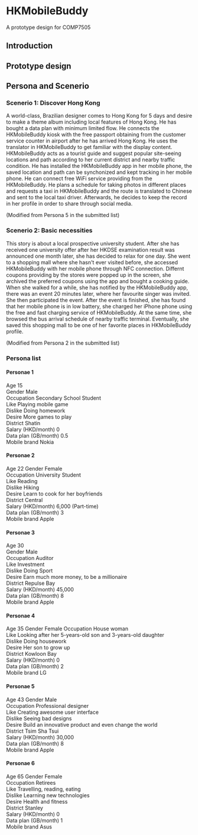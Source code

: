 # HKMobileBuddy
A prototype design for COMP7505

## Introduction

## Prototype design

## Persona and Scenerio

### Scenerio 1: Discover Hong Kong

A world-class, Brazilian designer comes to Hong Kong for 5 days and desire to make a theme album including local features of Hong Kong. He has bought a data plan with minimum limited flow. He connects the HKMobileBuddy kiosk with the free passport obtaining from the customer service counter in airport after he has arrived Hong Kong. He uses the translator in HKMobileBuddy to get familiar with the display content. HKMobileBuddy acts as a tourist guide and suggest popular site-seeing locations and path according to her current district and nearby traffic condition. He has installed the HKMobileBuddy app in her mobile phone, the saved location and path can be synchonized and kept tracking in her mobile phone. He can connect free WiFi service providing from the HKMobileBuddy. He plans a schedule for taking photos in different places and requests a taxi in HKMobileBuddy and the route is translated to Chinese and sent to the local taxi driver. Afterwards, he decides to keep the record in her profile in order to share through social media.

(Modified from Persona 5 in the submitted list)

### Scenerio 2: Basic necessities

This story is about a local prospective university student. After she has received one university offer after her HKDSE examination result was announced one month later, she has decided to relax for one day. She went to a shopping mall where she hasn't ever visited before, she accessed HKMobileBuddy with her mobile phone through NFC connection. Differnt coupons providing by the stores were popped up in the screen, she archived the preferred coupons using the app and bought a cooking guide. When she walked for a while, she has notified by the HKMobileBuddy app, there was an event 20 minutes later, where her favourite singer was invited. She then participated the event. After the event is finished, she has found that her mobile phone is in low battery, she charged her iPhone phone using the free and fast charging service of HKMobileBuddy. At the same time, she browsed the bus arrival schedule of nearby traffic terminal. Eventually, she saved this shopping mall to be one of her favorite places in HKMobileBuddy profile.

(Modified from Persona 2 in the submitted list)

### Persona list

#### Personae 1
Age 15<br/>
Gender Male<br/>
Occupation Secondary School Student<br/>
Like Playing mobile game<br/>
Dislike Doing homework<br/>
Desire More games to play<br/>
District Shatin<br/>
Salary (HKD/month) 0<br/>
Data plan (GB/month) 0.5<br/>
Mobile brand Nokia
#### Personae 2
Age 22
Gender Female<br/>
Occupation University Student<br/>
Like Reading<br/>
Dislike Hiking<br/>
Desire Learn to cook for her boyfriends<br/>
District Central<br/>
Salary (HKD/month) 6,000 (Part-time)<br/>
Data plan (GB/month) 3<br/>
Mobile brand Apple
#### Personae 3
Age 30<br/>
Gender Male<br/>
Occupation Auditor<br/>
Like Investment<br/>
Dislike Doing Sport<br/>
Desire Earn much more money, to be a millionaire<br/>
District Repulse Bay<br/>
Salary (HKD/month) 45,000<br/>
Data plan (GB/month) 8<br/>
Mobile brand Apple
#### Personae 4
Age 35
Gender Female
Occupation House woman<br/>
Like Looking after her 5-years-old son and 3-years-old daughter<br/>
Dislike Doing housework<br/>
Desire Her son to grow up<br/>
District Kowloon Bay<br/>
Salary (HKD/month) 0<br/>
Data plan (GB/month) 2<br/>
Mobile brand LG
#### Personae 5
Age 43
Gender Male<br/>
Occupation Professional designer<br/>
Like Creating awesome user interface<br/>
Dislike Seeing bad designs<br/>
Desire Build an innovative product and even change the world<br/>
District Tsim Sha Tsui<br/>
Salary (HKD/month) 30,000<br/>
Data plan (GB/month) 8<br/>
Mobile brand Apple
#### Personae 6
Age 65
Gender Female<br/>
Occupation Retirees<br/>
Like Travelling, reading, eating<br/>
Dislike Learning new technologies<br/>
Desire Health and fitness<br/>
District Stanley<br/>
Salary (HKD/month) 0<br/>
Data plan (GB/month) 1<br/>
Mobile brand Asus
